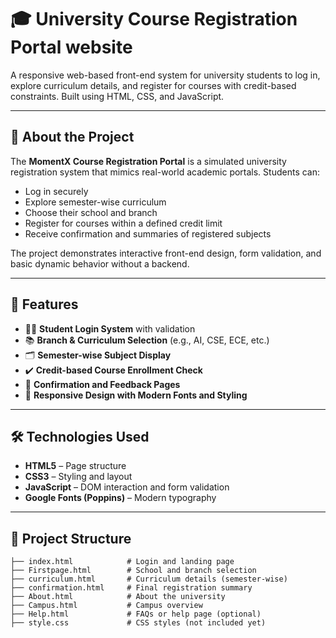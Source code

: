 # 🎓 University Course Registration Portal website

A responsive web-based front-end system for university students to log in, explore curriculum details, and register for courses with credit-based constraints. Built using HTML, CSS, and JavaScript.

---

## 📌 About the Project

The **MomentX Course Registration Portal** is a simulated university registration system that mimics real-world academic portals. Students can:

- Log in securely
- Explore semester-wise curriculum
- Choose their school and branch
- Register for courses within a defined credit limit
- Receive confirmation and summaries of registered subjects

The project demonstrates interactive front-end design, form validation, and basic dynamic behavior without a backend.

---

## 🌟 Features

- 🧑‍🎓 **Student Login System** with validation  
- 📚 **Branch & Curriculum Selection** (e.g., AI, CSE, ECE, etc.)  
- 🗂️ **Semester-wise Subject Display**  
- ✔️ **Credit-based Course Enrollment Check**  
- 🔄 **Confirmation and Feedback Pages**  
- 🎨 **Responsive Design with Modern Fonts and Styling**

---

## 🛠️ Technologies Used

- **HTML5** – Page structure  
- **CSS3** – Styling and layout  
- **JavaScript** – DOM interaction and form validation  
- **Google Fonts (Poppins)** – Modern typography

---

## 📂 Project Structure

```plaintext
├── index.html            # Login and landing page
├── Firstpage.html        # School and branch selection
├── curriculum.html       # Curriculum details (semester-wise)
├── confirmation.html     # Final registration summary
├── About.html            # About the university
├── Campus.html           # Campus overview
├── Help.html             # FAQs or help page (optional)
├── style.css             # CSS styles (not included yet)
